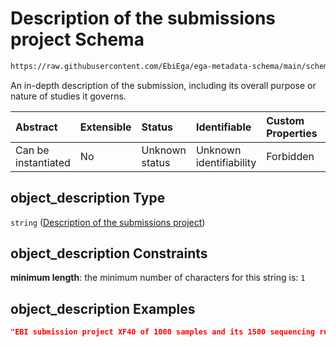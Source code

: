 # Description of the submissions project Schema

```txt
https://raw.githubusercontent.com/EbiEga/ega-metadata-schema/main/schemas/EGA.submission.json#/properties/object_description
```

An in-depth description of the submission, including its overall purpose or nature of studies it governs.

| Abstract            | Extensible | Status         | Identifiable            | Custom Properties | Additional Properties | Access Restrictions | Defined In                                                                           |
| :------------------ | :--------- | :------------- | :---------------------- | :---------------- | :-------------------- | :------------------ | :----------------------------------------------------------------------------------- |
| Can be instantiated | No         | Unknown status | Unknown identifiability | Forbidden         | Allowed               | none                | [EGA.submission.json\*](../../../schemas/EGA.submission.json "open original schema") |

## object\_description Type

`string` ([Description of the submissions project](ega-20-properties-description-of-the-submissions-project.md))

## object\_description Constraints

**minimum length**: the minimum number of characters for this string is: `1`

## object\_description Examples

```json
"EBI submission project XF40 of 1000 samples and its 1500 sequencing runs"
```
